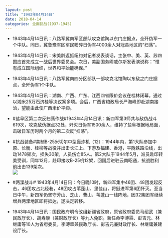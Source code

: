 ```yaml
---
layout: post
title: "1943年04月14日"
date: 2018-04-14
categories: 全面抗战(1937-1945)
---
```


<meta name="referrer" content="no-referrer" />

- 1943年4月14日讯：八路军冀南军区部队攻克馆陶以东门庄据点，全歼伪军一个中队。同日，冀鲁豫军区军民粉碎日伪军4000余人对冠县地区的“扫荡”。 

- 1943年4月14日讯：宋美龄返抵纽约对记者发表谈话，主张中、美、英、苏四国应首先成立一战后世界委员会。次日，美副国务卿威尔斯发表演说称：“惟有成立国际组织，世界和平始能确保。” 

- 1943年4月14日讯：八路军冀南四分区部队一部攻克北馆陶以东敌之门庄据点，全歼伪军1个中队。 

- 1943年4月14日讯：湖南、广西、广东、江西四省限价会议在桂林闭幕。通过以湘米25万石济桂等决议案多项。会后，广西省粮政局长严海峰即赴湖南接洽，望能由此使广西米价平抑。 

- #盐阜区第二次反扫荡作战#1943年4月14日讯：新四军第3师共与敌伪战斗619次，攻克敌伪据点32处，歼灭日伪军1500余人，维持了盐阜根据地局面，击破日军历时两个月的第二次反“扫荡”。 

- #抗战装备#美制B-25米切尔中型轰炸机（12）：1944年内，第1大队参加中原、长衡、桂柳等战役并出击长江上、下游及福建、香港，平陇铁路沿线，出动1478架次，损失30架，人员伤亡85人。第2大队于1944年5月，派员赴印转美受训，同年12月，赴印接收B-25机12架，回国后进驻云南昭通，抗战胜利前出击139架次。 <br/><img src="https://wx1.sinaimg.cn/large/aca367d8ly1fqbyejbgaaj20b40fumyw.jpg" />

- #两溧战斗# 1943年4月14日讯：今日晚10时，新四军集中46团、48团发起反击，46团攻占北经巷，48团攻占苇蓬山、里佳山，将挺进军第6团歼灭。至当日中午，新四军仍坚守芳山、芝山、曹山、苇蓬山一线阵地，因32集团军继续增兵两溧地区即将抵达，遂决定转移。 

- 1943年4月14日讯：国民政府明令改组新疆省政府，原省政府委员马绍武（兼民政厅长）、胡寿康（兼财政厅长）等九人免职。新任命李溥霖、彭吉元、林继庸等10人为省府委员，李溥霖兼民政厅长、彭吉元兼财政厅长、林继庸兼建设厅长。 

